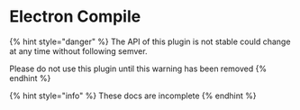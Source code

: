 # Electron Compile

{% hint style="danger" %}
The API of this plugin is not stable could change at any time without following semver.

Please do not use this plugin until this warning has been removed
{% endhint %}

{% hint style="info" %}
These docs are incomplete
{% endhint %}

